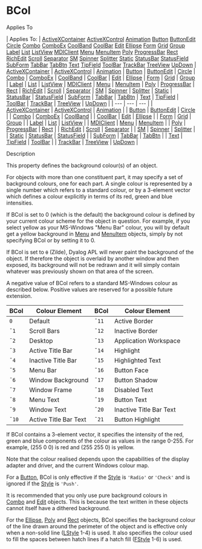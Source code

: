 




<h1 class="heading"><span class="name">BCol</span></h1>

Applies To

| Applies To: | [ActiveXContainer](../a-z/activexcontainer.md) [ActiveXControl](../a-z/activexcontrol.md) [Animation](../a-z/animation.md) [Button](../a-z/button.md) [ButtonEdit](../a-z/buttonedit.md) [Circle](../a-z/circle.md) [Combo](../a-z/combo.md) [ComboEx](../a-z/comboex.md) [CoolBand](../a-z/coolband.md) [CoolBar](../a-z/coolbar.md) [Edit](../a-z/edit.md) [Ellipse](../a-z/ellipse.md) [Form](../a-z/form.md) [Grid](../a-z/grid.md) [Group](../a-z/group.md) [Label](../a-z/label.md) [List](../a-z/list.md) [ListView](../a-z/listview.md) [MDIClient](../a-z/mdiclient.md) [Menu](../a-z/menu.md) [MenuItem](../a-z/menuitem.md) [Poly](../a-z/poly.md) [ProgressBar](../a-z/progressbar.md) [Rect](../a-z/rect.md) [RichEdit](../a-z/richedit.md) [Scroll](../a-z/scroll.md) [Separator](../a-z/separator.md) [SM](../a-z/sm.md) [Spinner](../a-z/spinner.md) [Splitter](../a-z/splitter.md) [Static](../a-z/static.md) [StatusBar](../a-z/statusbar.md) [StatusField](../a-z/statusfield.md) [SubForm](../a-z/subform.md) [TabBar](../a-z/tabbar.md) [TabBtn](../a-z/tabbtn.md) [Text](../a-z/text.md) [TipField](../a-z/tipfield.md) [ToolBar](../a-z/toolbar.md) [TrackBar](../a-z/trackbar.md) [TreeView](../a-z/treeview.md) [UpDown](../a-z/updown.md) | [ActiveXContainer](../a-z/activexcontainer.md) | [ActiveXControl](../a-z/activexcontrol.md) | [Animation](../a-z/animation.md) | [Button](../a-z/button.md) | [ButtonEdit](../a-z/buttonedit.md) | [Circle](../a-z/circle.md) | [Combo](../a-z/combo.md) | [ComboEx](../a-z/comboex.md) | [CoolBand](../a-z/coolband.md) | [CoolBar](../a-z/coolbar.md) | [Edit](../a-z/edit.md) | [Ellipse](../a-z/ellipse.md) | [Form](../a-z/form.md) | [Grid](../a-z/grid.md) | [Group](../a-z/group.md) | [Label](../a-z/label.md) | [List](../a-z/list.md) | [ListView](../a-z/listview.md) | [MDIClient](../a-z/mdiclient.md) | [Menu](../a-z/menu.md) | [MenuItem](../a-z/menuitem.md) | [Poly](../a-z/poly.md) | [ProgressBar](../a-z/progressbar.md) | [Rect](../a-z/rect.md) | [RichEdit](../a-z/richedit.md) | [Scroll](../a-z/scroll.md) | [Separator](../a-z/separator.md) | [SM](../a-z/sm.md) | [Spinner](../a-z/spinner.md) | [Splitter](../a-z/splitter.md) | [Static](../a-z/static.md) | [StatusBar](../a-z/statusbar.md) | [StatusField](../a-z/statusfield.md) | [SubForm](../a-z/subform.md) | [TabBar](../a-z/tabbar.md) | [TabBtn](../a-z/tabbtn.md) | [Text](../a-z/text.md) | [TipField](../a-z/tipfield.md) | [ToolBar](../a-z/toolbar.md) | [TrackBar](../a-z/trackbar.md) | [TreeView](../a-z/treeview.md) | [UpDown](../a-z/updown.md) |
| --- | --- | ---  |
| [ActiveXContainer](../a-z/activexcontainer.md) | [ActiveXControl](../a-z/activexcontrol.md) | [Animation](../a-z/animation.md) |
| [Button](../a-z/button.md) | [ButtonEdit](../a-z/buttonedit.md) | [Circle](../a-z/circle.md) |
| [Combo](../a-z/combo.md) | [ComboEx](../a-z/comboex.md) | [CoolBand](../a-z/coolband.md) |
| [CoolBar](../a-z/coolbar.md) | [Edit](../a-z/edit.md) | [Ellipse](../a-z/ellipse.md) |
| [Form](../a-z/form.md) | [Grid](../a-z/grid.md) | [Group](../a-z/group.md) |
| [Label](../a-z/label.md) | [List](../a-z/list.md) | [ListView](../a-z/listview.md) |
| [MDIClient](../a-z/mdiclient.md) | [Menu](../a-z/menu.md) | [MenuItem](../a-z/menuitem.md) |
| [Poly](../a-z/poly.md) | [ProgressBar](../a-z/progressbar.md) | [Rect](../a-z/rect.md) |
| [RichEdit](../a-z/richedit.md) | [Scroll](../a-z/scroll.md) | [Separator](../a-z/separator.md) |
| [SM](../a-z/sm.md) | [Spinner](../a-z/spinner.md) | [Splitter](../a-z/splitter.md) |
| [Static](../a-z/static.md) | [StatusBar](../a-z/statusbar.md) | [StatusField](../a-z/statusfield.md) |
| [SubForm](../a-z/subform.md) | [TabBar](../a-z/tabbar.md) | [TabBtn](../a-z/tabbtn.md) |
| [Text](../a-z/text.md) | [TipField](../a-z/tipfield.md) | [ToolBar](../a-z/toolbar.md) |
| [TrackBar](../a-z/trackbar.md) | [TreeView](../a-z/treeview.md) | [UpDown](../a-z/updown.md) |


Description


This property defines the background colour(s) of an object.



For objects with
more than one constituent part, it may specify a set of background colours, one
for each part. A single colour is represented by a single number which refers to
a standard colour, or by a 3-element vector which defines a colour explicitly in
terms of its red, green and blue intensities.


If BCol is set to 0 (which is the default) the background colour is defined by your
current colour scheme for the object in question. For example, if you select
yellow as your MS-Windows "Menu Bar" colour, you will by default get a
yellow background in [Menu](../a-z/menu.md) and [MenuItem](../a-z/menuitem.md) objects, simply by not specifying BCol or by setting it to 0.


If BCol is set to `⍬` (Zilde), Dyalog APL will never paint the background of the object. If therefore the object is overlaid by another window and then exposed, its background will not be redrawn and it will simply contain whatever was previously shown on that area of the screen.



A negative value of BCol refers to a standard MS-Windows colour as described
below. Positive values are reserved for a possible future extension.

| BCol | Colour Element | BCol | Colour Element |
| --- | --- | --- | ---  |
| `0` | Default | `¯11` | Active Border |
| `¯1` | Scroll Bars | `¯12` | Inactive Border |
| `¯2` | Desktop | `¯13` | Application Workspace |
| `¯3` | Active Title Bar | `¯14` | Highlight |
| `¯4` | Inactive Title Bar | `¯15` | Highlighted Text |
| `¯5` | Menu Bar | `¯16` | Button Face |
| `¯6` | Window Background | `¯17` | Button Shadow |
| `¯7` | Window Frame | `¯18` | Disabled Text |
| `¯8` | Menu Text | `¯19` | Button Text |
| `¯9` | Window Text | `¯20` | Inactive Title Bar Text |
| `¯10` | Active Title Bar Text | `¯21` | Button Highlight |



If BCol contains a 3-element vector, it specifies the intensity of the red,
green and blue components of the colour as values in the range 0-255. For
example, (255 0 0) is red and (255 255 0) is yellow.


Note that the colour realised depends upon the capabilities of the display
adapter and driver, and the current Windows colour map.


For a [Button](../a-z/button.md), BCol is only effective if the
[Style](../a-z/style.md) is `'Radio'` or `'Check'` and is ignored if the [Style](../a-z/style.md) is `'Push'`.


It is recommended that you only use pure background colours in [Combo](../a-z/combo.md) and [Edit](../a-z/edit.md) objects. This is because the text
written in these objects cannot itself have a dithered background.


For the [Ellipse](../a-z/ellipse.md), [Poly](../a-z/poly.md) and [Rect](../a-z/rect.md) objects, BCol specifies the background
colour of the line drawn around the perimeter of the object and is effective
only when a non-solid line ([LStyle](../a-z/lstyle.md) 1-4) is
used. It also specifies the colour used to fill the spaces between hatch lines
if a hatch fill ([FStyle](../a-z/fstyle.md) 1-6) is used.


